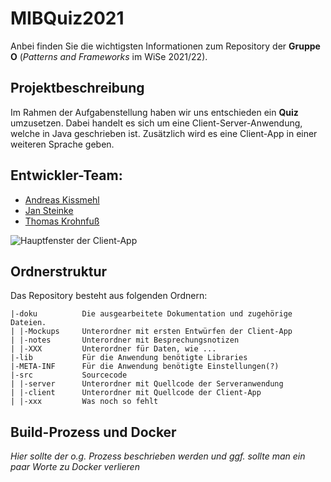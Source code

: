 # MIBQuiz2021 

Anbei finden Sie die wichtigsten Informationen zum Repository der **Gruppe O** (*Patterns and Frameworks* im WiSe 2021/22).

## Projektbeschreibung

Im Rahmen der Aufgabenstellung haben wir uns entschieden ein **Quiz** umzusetzen. Dabei handelt es sich um eine Client-Server-Anwendung, welche in Java geschrieben ist. Zusätzlich wird es eine Client-App in einer weiteren Sprache geben.

## Entwickler-Team:

* [Andreas Kissmehl](https://git.mylab.th-luebeck.de/andreas.kissmehl)
* [Jan Steinke](https://git.mylab.th-luebeck.de/jan.steinke)
* [Thomas Krohnfuß](https://git.mylab.th-luebeck.de/BSG2000)

 ![Hauptfenster der Client-App](docu/mockups/Maske2%20-%20Hauptmenü.png)

## Ordnerstruktur

Das Repository besteht aus folgenden Ordnern:

    |-doku          Die ausgearbeitete Dokumentation und zugehörige Dateien.
    | |-Mockups     Unterordner mit ersten Entwürfen der Client-App
    | |-notes       Unterordner mit Besprechungsnotizen
    | |-XXX         Unterordner für Daten, wie ...
    |-lib           Für die Anwendung benötigte Libraries
    |-META-INF      Für die Anwendung benötigte Einstellungen(?)
    |-src           Sourcecode
    | |-server      Unterordner mit Quellcode der Serveranwendung
    | |-client      Unterordner mit Quellcode der Client-App
    | |-xxx         Was noch so fehlt

## Build-Prozess und Docker

*Hier sollte der o.g. Prozess beschrieben werden und ggf. sollte man ein paar Worte zu Docker verlieren*